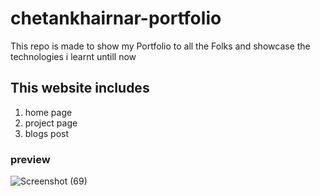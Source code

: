 # chetankhairnar-portfolio
This repo is made to show my Portfolio to all the Folks and showcase the technologies i learnt untill now

## This website includes
1. home page
1. project page
1. blogs post

### preview
![Screenshot (69)](https://user-images.githubusercontent.com/68076786/100577307-fc8ec480-3305-11eb-9f05-780dc014ee72.png)
